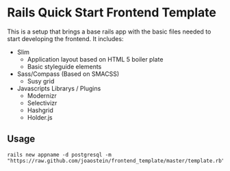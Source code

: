 # Rails Quick Start Frontend Template

This is a setup that brings a base rails app with the basic files needed to start developing the frontend. It includes:

* Slim
  * Application layout based on HTML 5 boiler plate
  * Basic styleguide elements
* Sass/Compass (Based on SMACSS)
  * Susy grid
* Javascripts Librarys / Plugins
  * Modernizr
  * Selectivizr
  * Hashgrid
  * Holder.js

## Usage

    rails new appname -d postgresql -m "https://raw.github.com/joaostein/frontend_template/master/template.rb"
